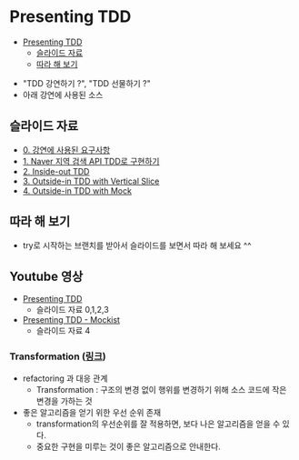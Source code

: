 # Presenting TDD

<!-- TOC -->
* [Presenting TDD](#presenting-tdd)
  * [슬라이드 자료](#슬라이드-자료)
  * [따라 해 보기](#따라-해-보기)
<!-- TOC -->

- "TDD 강연하기 ?", "TDD 선물하기 ?"
- 아래 강연에 사용된 소스

## 슬라이드 자료
- [0. 강연에 사용된 요구사항](https://htmlpreview.github.io/?https://github.com/msbaek/presenting-tdd/blob/main/slides/presenting-tdd-0.requirements.html)
- [1. Naver 지역 검색 API TDD로 구현하기](https://htmlpreview.github.io/?https://github.com/msbaek/presenting-tdd/blob/main/slides/presenting-tdd-1.naver-search-api.html)
- [2. Inside-out TDD](https://htmlpreview.github.io/?https://github.com/msbaek/presenting-tdd/blob/main/slides/presenting-tdd-2.inside-out.html)
- [3. Outside-in TDD with Vertical Slice](https://htmlpreview.github.io/?https://github.com/msbaek/presenting-tdd/blob/main/slides/presenting-tdd-3.outside-in.html)
- [4. Outside-in TDD with Mock](https://htmlpreview.github.io/?https://github.com/msbaek/presenting-tdd/blob/main/slides/presenting-tdd-5.outside-in-mockist.html)

## 따라 해 보기
- try로 시작하는 브랜치를 받아서 슬라이드를 보면서 따라 해 보세요 ^^

## Youtube 영상
- [Presenting TDD](https://www.youtube.com/watch?v=_rytkosOQqY)
  - 슬라이드 자료 0,1,2,3
- [Presenting TDD - Mockist](https://www.youtube.com/watch?v=ly-TmUuIXyw)
  - 슬라이드 자료 4

### Transformation ([링크](https://github.com/msbaek/memo/blob/master/TPP.md))
- refactoring 과 대응 관계
  - Transformation : 구조의 변경 없이 행위를 변경하기 위해 소스 코드에 작은 변경을 가하는 것
- 좋은 알고리즘을 얻기 위한 우선 순위 존재
  - transformation의 우선순위를 잘 적용하면, 보다 나은 알고리즘을 얻을 수 있다.
  - 중요한 구현을 미루는 것이 좋은 알고리즘으로 안내한다.

